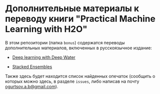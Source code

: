 # Дополнительные материалы к переводу книги "Practical Machine Learning with H2O"

В этом репозитории (папка `bonus`) содержатся переводы дополнительных материалов, включенных в русскоязычное издание:

* [Deep learning with Deep Water](http://h2o2016.wpengine.com/wp-content/themes/h2o2016/images/resources/DeepWaterBooklet.pdf)

* [Stacked Ensembles](http://docs.h2o.ai/h2o/latest-stable/h2o-docs/data-science/stacked-ensembles.html)

Также здесь будет находится список найденных опечаток (сообщить о которых можно здесь, в разделе `issues`, либо написав на почту ogurtsov.a.b@gmail.com).

